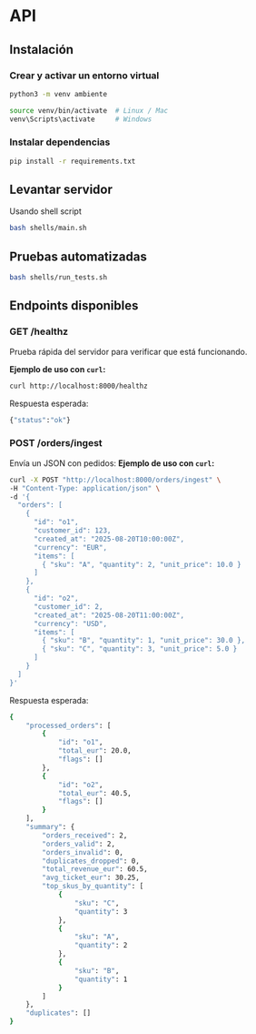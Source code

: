 # API

## Instalación
### Crear y activar un entorno virtual
```bash
python3 -m venv ambiente
```
```bash
source venv/bin/activate  # Linux / Mac
venv\Scripts\activate     # Windows
```
### Instalar dependencias
```bash
pip install -r requirements.txt
```
## Levantar servidor
Usando shell script
```bash
bash shells/main.sh
```
## Pruebas automatizadas
```bash
bash shells/run_tests.sh
```
## Endpoints disponibles

### GET /healthz
Prueba rápida del servidor para verificar que está funcionando.

**Ejemplo de uso con `curl`:**
```bash
curl http://localhost:8000/healthz
```
Respuesta esperada:
```bash
{"status":"ok"}
```
### POST /orders/ingest
Envía un JSON con pedidos:
**Ejemplo de uso con `curl`:**
```bash
curl -X POST "http://localhost:8000/orders/ingest" \
-H "Content-Type: application/json" \
-d '{
  "orders": [
    {
      "id": "o1",
      "customer_id": 123,
      "created_at": "2025-08-20T10:00:00Z",
      "currency": "EUR",
      "items": [
        { "sku": "A", "quantity": 2, "unit_price": 10.0 }
      ]
    },
    {
      "id": "o2",
      "customer_id": 2,
      "created_at": "2025-08-20T11:00:00Z",
      "currency": "USD",
      "items": [
        { "sku": "B", "quantity": 1, "unit_price": 30.0 },
        { "sku": "C", "quantity": 3, "unit_price": 5.0 }
      ]
    }
  ]
}'
```
Respuesta esperada:
```bash
{
    "processed_orders": [
        {
            "id": "o1",
            "total_eur": 20.0,
            "flags": []
        },
        {
            "id": "o2",
            "total_eur": 40.5,
            "flags": []
        }
    ],
    "summary": {
        "orders_received": 2,
        "orders_valid": 2,
        "orders_invalid": 0,
        "duplicates_dropped": 0,
        "total_revenue_eur": 60.5,
        "avg_ticket_eur": 30.25,
        "top_skus_by_quantity": [
            {
                "sku": "C",
                "quantity": 3
            },
            {
                "sku": "A",
                "quantity": 2
            },
            {
                "sku": "B",
                "quantity": 1
            }
        ]
    },
    "duplicates": []
}
```

